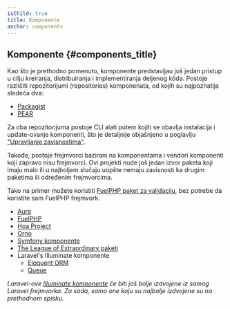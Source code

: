 ```yaml
---
isChild: true
title: Komponente
anchor: components
---
```


## Komponente {#components_title}

Kao što je prethodno pomenuto, komponente predstavljau još jedan pristup u cilju kreiranja,
distribuiranja i implementiranja deljenog kôda. Postoje različiti repozitorijumi (repositories) komponenata,
od kojih su najpoznatija sledeća dva:

* [Packagist]
* [PEAR]

Za oba repozitorijuma postoje CLI alati putem kojih se obavlja instalacija i update-ovanje komponenti,
što je detaljnije objašnjeno u poglavlju ["Upravljanje zavisnostima"][Dependency Management].

Takođe, postoje frejmvorci bazirani na komponentama i vendori komponenti koji zapravo nisu frejmvorci.
Ovi projekti nude još jedan izvor paketa koji imaju malo ili u najboljem slučaju uopšte nemaju zavisnosti
ka drugim paketima ili određenim frejmvorcima.

Tako na primer možete koristiti [FuelPHP paket za validaciju][FuelPHP Validation package], bez potrebe da
koristite sam FuelPHP frejmvork.

* [Aura]
* [FuelPHP]
* [Hoa Project]
* [Orno]
* [Symfony komponente]
* [The League of Extraordinary paketi]
* Laravel's Illuminate komponente
    * [Eloquent ORM]
    * [Queue]

_Laravel-ove [Illuminate komponente] će biti još bolje izdvojene iz samog Laravel frejmvorka. Za sada,
samo one koju su najbolje izdvojene su na prethodnom spisku._


[Packagist]: /#composer_and_packagist
[PEAR]: /#pear
[Dependency Management]: /#dependency_management
[FuelPHP Validation package]: https://github.com/fuelphp/validation
[Aura]: http://auraphp.com/packages/v2
[FuelPHP]: https://github.com/fuelphp
[Hoa Project]: https://github.com/hoaproject
[Orno]: https://github.com/orno
[Symfony komponente]: http://symfony.com/doc/current/components/index.html
[The League of Extraordinary paketi]: http://thephpleague.com/
[Eloquent ORM]: https://github.com/illuminate/database
[Queue]: https://github.com/illuminate/queue
[Illuminate komponente]: https://github.com/illuminate
